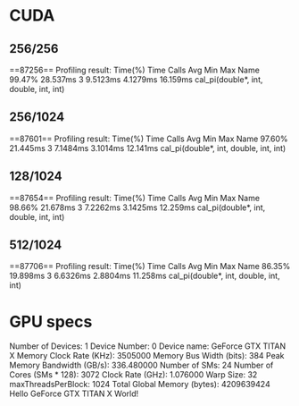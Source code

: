 # CUDA
## 256/256
==87256== Profiling result:
Time(%)      Time     Calls       Avg       Min       Max  Name
 99.47%  28.537ms         3  9.5123ms  4.1279ms  16.159ms  cal_pi(double*, int, double, int, int)

## 256/1024
==87601== Profiling result:
Time(%)      Time     Calls       Avg       Min       Max  Name
 97.60%  21.445ms         3  7.1484ms  3.1014ms  12.141ms  cal_pi(double*, int, double, int, int)

 ## 128/1024
 
==87654== Profiling result:
Time(%)      Time     Calls       Avg       Min       Max  Name
 98.66%  21.678ms         3  7.2262ms  3.1425ms  12.259ms  cal_pi(double*, int, double, int, int)

## 512/1024
==87706== Profiling result:
Time(%)      Time     Calls       Avg       Min       Max  Name
 86.35%  19.898ms         3  6.6326ms  2.8804ms  11.258ms  cal_pi(double*, int, double, int, int)

# GPU specs
Number of Devices: 1
  Device Number: 0
  Device name: GeForce GTX TITAN X
  Memory Clock Rate (KHz): 3505000
  Memory Bus Width (bits): 384
  Peak Memory Bandwidth (GB/s): 336.480000
  Number of SMs: 24
  Number of Cores (SMs * 128): 3072
  Clock Rate (GHz): 1.076000
  Warp Size: 32
  maxThreadsPerBlock: 1024
  Total Global Memory (bytes): 4209639424
  Hello GeForce GTX TITAN X World!
